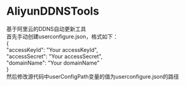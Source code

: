 # AliyunDDNSTools
基于阿里云的DDNS自动更新工具<br>
首先手动创建userconfigure.json，格式如下：<br>
{<br>
"accessKeyId": "Your accessKeyId",<br>
"accessSecret": "Your accessSecret",<br>
"domainName": "Your domainName"<br>
}<br>
然后修改源代码中userConfigPath变量的值为userconfigure.json的路径
